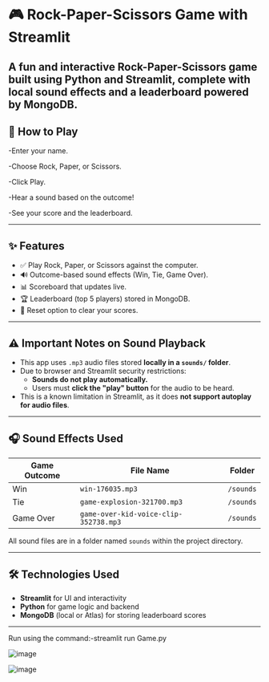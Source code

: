 # 🎮 Rock-Paper-Scissors Game with Streamlit

A fun and interactive Rock-Paper-Scissors game built using **Python** and **Streamlit**, complete with local sound effects and a leaderboard powered by **MongoDB**.
--

## 📝 How to Play
-Enter your name.

-Choose Rock, Paper, or Scissors.

-Click Play.

-Hear a sound based on the outcome!

-See your score and the leaderboard.

---

## ✨ Features

- ✅ Play Rock, Paper, or Scissors against the computer.
- 🔊 Outcome-based sound effects (Win, Tie, Game Over).
- 📊 Scoreboard that updates live.
- 🏆 Leaderboard (top 5 players) stored in MongoDB.
- 🧼 Reset option to clear your scores.

---

## ⚠️ Important Notes on Sound Playback

- This app uses `.mp3` audio files stored **locally in a `sounds/` folder**.
- Due to browser and Streamlit security restrictions:
  - **Sounds do not play automatically.**
  - Users must **click the "play" button** for the audio to be heard.
- This is a known limitation in Streamlit, as it does **not support autoplay for audio files**.

---

## 🎧 Sound Effects Used

| Game Outcome | File Name                             | Folder     |
|--------------|----------------------------------------|------------|
| Win          | `win-176035.mp3`                      | `/sounds`  |
| Tie          | `game-explosion-321700.mp3`           | `/sounds`  |
| Game Over    | `game-over-kid-voice-clip-352738.mp3` | `/sounds`  |

All sound files are in a folder named `sounds` within the project directory.

---

## 🛠️ Technologies Used

- **Streamlit** for UI and interactivity
- **Python** for game logic and backend
- **MongoDB** (local or Atlas) for storing leaderboard scores

---
Run using the command:-streamlit run Game.py


![image](https://github.com/user-attachments/assets/d8bd4e1b-4b87-4d13-856c-a39a1d8b9455)


![image](https://github.com/user-attachments/assets/01a789f9-79be-4b6f-96a2-9761cd31d39e)




